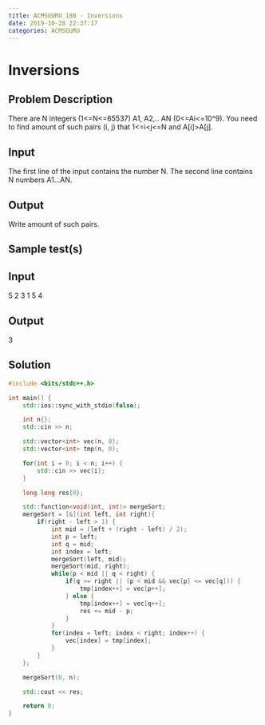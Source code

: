 ```yaml
---
title: ACMSGURU 180 - Inversions
date: 2019-10-28 22:37:17
categories: ACMSGURU
---
```

# Inversions

<!--more-->

## Problem Description

There are N integers (1<=N<=65537) A1, A2,.. AN (0<=Ai<=10^9). You need to find amount of such pairs (i, j) that 1<=i<j<=N and A[i]>A[j].

## Input

The first line of the input contains the number N. The second line contains N numbers A1...AN.

## Output

Write amount of such pairs.

## Sample test(s)

## Input

5
2 3 1 5 4

## Output

3

## Solution

```cpp
#include <bits/stdc++.h>

int main() {
    std::ios::sync_with_stdio(false);

    int n{};
    std::cin >> n;

    std::vector<int> vec(n, 0);
    std::vector<int> tmp(n, 0);

    for(int i = 0; i < n; i++) {
        std::cin >> vec[i];
    }

    long long res{0};

    std::function<void(int, int)> mergeSort;
    mergeSort = [&](int left, int right){
        if(right - left > 1) {
            int mid = (left + (right - left) / 2);
            int p = left;
            int q = mid;
            int index = left;
            mergeSort(left, mid);
            mergeSort(mid, right);
            while(p < mid || q < right) {
                if(q >= right || (p < mid && vec[p] <= vec[q])) {
                    tmp[index++] = vec[p++];
                } else {
                    tmp[index++] = vec[q++];
                    res += mid - p;
                }
            }
            for(index = left; index < right; index++) {
                vec[index] = tmp[index];
            }
        }
    };

    mergeSort(0, n);

    std::cout << res;

    return 0;
}
```